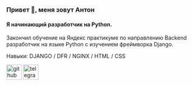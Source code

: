 ### Привет 👋, меня зовут Антон
#### Я начинающий разработчик на Python.
Закончил обучение на Яндекс практикуме по направлению Backend разработчик на языке Python с изучением фреймворка Django.

Навыки: DJANGO / DFR / NGINX / HTML / CSS

[<img src='https://cdn.jsdelivr.net/npm/simple-icons@3.0.1/icons/github.svg' alt='github' height='40'>](https://github.com/KrasinAD)  [<img src='https://cdn.jsdelivr.net/npm/simple-icons@3.0.1/icons/telegram.svg' alt='telegram' height='40'>]([krasin_anton](https://t.me/krasin_anton))  



<!--
**KrasinAD/krasinad** is a ✨ _special_ ✨ repository because its `README.md` (this file) appears on your GitHub profile.

Here are some ideas to get you started:

- 🔭 I’m currently working on ...
- 🌱 I’m currently learning ...
- 👯 I’m looking to collaborate on ...
- 🤔 I’m looking for help with ...
- 💬 Ask me about ...
- 📫 How to reach me: ...
- 😄 Pronouns: ...
- ⚡ Fun fact: ...
-->
